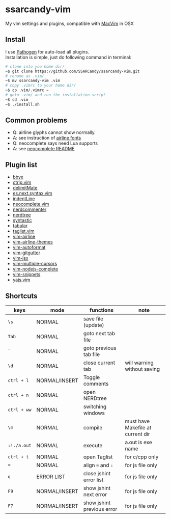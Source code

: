 # ssarcandy-vim

My vim settings and plugins, compatible with [MacVim](http://macvim-dev.github.io/macvim/) in OSX

## Install
I use [Pathogen](https://github.com/tpope/vim-pathogen) for auto-load all plugins.  
Installation is simple, just do following command in terminal:

```bash
# clone into you home dir/
~$ git clone https://github.com/SSARCandy/ssarcandy-vim.git
# rename as .vim/
~$ mv ssarcandy-vim .vim  
# copy .vimrc to your home dir/
~$ cp .vim/.vimrc ~    
# goto .vim/ and run the installation script
~$ cd .vim   
~$ ./install.sh
```

## Common problems

 - Q: airline glyphs cannot show normally.
 - A: see instruction of [airline fonts](https://github.com/vim-airline/vim-airline#integrating-with-powerline-fonts)
 - Q: neocomplete says need Lua supports
 - A: see [neocomplete README](https://github.com/Shougo/neocomplete.vim#requirements)


## Plugin list

 - [bbye](https://github.com/moll/vim-bbye.git )
 - [ctrlp.vim](https://github.com/kien/ctrlp.vim.git )
 - [delimitMate](https://github.com/Raimondi/delimitMate.git )
 - [es.next.syntax.vim](https://github.com/othree/es.next.syntax.vim.git )
 - [indentLine](https://github.com/Yggdroot/indentLine.git )
 - [neocomplete.vim](https://github.com/Shougo/neocomplete.vim.git )
 - [nerdcommenter](https://github.com/scrooloose/nerdcommenter.git )
 - [nerdtree](https://github.com/scrooloose/nerdtree.git )
 - [syntastic](https://github.com/scrooloose/syntastic.git )
 - [tabular](https://github.com/godlygeek/tabular.git )
 - [taglist.vim](https://github.com/vim-scripts/taglist.vim.git )
 - [vim-airline](https://github.com/vim-airline/vim-airline.git )
 - [vim-airline-themes](https://github.com/vim-airline/vim-airline-themes.git )
 - [vim-autoformat](https://github.com/Chiel92/vim-autoformat.git )
 - [vim-gitgutter](https://github.com/airblade/vim-gitgutter.git )
 - [vim-jsx](https://github.com/mxw/vim-jsx.git )
 - [vim-multiple-cursors](https://github.com/terryma/vim-multiple-cursors.git )
 - [vim-nodejs-complete](https://github.com/myhere/vim-nodejs-complete.git )
 - [vim-snippets](https://github.com/honza/vim-snippets.git )
 - [yajs.vim](https://github.com/othree/yajs.vim.git )

## Shortcuts

| keys         | mode           | functions                | note                             |
|--------------|----------------|--------------------------|----------------------------------|
|`\s`          |NORMAL          |save file (update)        |                                  |
|`Tab`         |NORMAL          |goto next tab file        |                                  |
|`` ` ``       |NORMAL          |goto previous tab file    |                                  |
|`\d`          |NORMAL          |close current tab         | will warning without saving      |
|`ctrl + l`    |NORMAL/INSERT   |Toggle comments           |                                  |
|`ctrl + n`    |NORMAL          |open NERDtree             |                                  |
|`ctrl + ww`   |NORMAL          |switching windows         |                                  |
| `\m`         |NORMAL          |compile                   | must have Makefile at current dir|
| `:!./a.out`  |NORMAL          |execute                   | a.out is exe name                |
|`ctrl + t`    |NORMAL          |open Taglist              | for c/cpp only                   |
|`=`           |NORMAL          |align `=` and `:`         | for js file only                 |
|`q`           |ERROR LIST      |close jshint error list   | for js file only                 |
|`F9`          |NORMAL/INSERT   |show jshint next error    | for js file only                 |
|`F7`          |NORMAL/INSERT   |show jshint previous error| for js file only                 |

